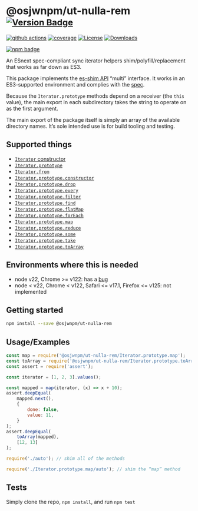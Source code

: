 # @osjwnpm/ut-nulla-rem <sup>[![Version Badge][npm-version-svg]][package-url]</sup>

[![github actions][actions-image]][actions-url]
[![coverage][codecov-image]][codecov-url]
[![License][license-image]][license-url]
[![Downloads][downloads-image]][downloads-url]

[![npm badge][npm-badge-png]][package-url]

An ESnext spec-compliant sync iterator helpers shim/polyfill/replacement that works as far down as ES3.

This package implements the [es-shim API](https://github.com/es-shims/api) “multi” interface. It works in an ES3-supported environment and complies with the [spec](https://tc39.es/ecma262/#sec-additional-properties-of-the-string.prototype-object).

Because the `Iterator.prototype` methods depend on a receiver (the `this` value), the main export in each subdirectory takes the string to operate on as the first argument.

The main export of the package itself is simply an array of the available directory names. It’s sole intended use is for build tooling and testing.

## Supported things

 - [`Iterator` constructor](https://tc39.es/proposal-iterator-helpers/#sec-iterator-constructor)
 - [`Iterator.prototype`](https://tc39.es/proposal-iterator-helpers/#sec-iterator.prototype)
 - [`Iterator.from`](https://tc39.es/proposal-iterator-helpers/#sec-iterator.from)
 - [`Iterator.prototype.constructor`](https://tc39.es/proposal-iterator-helpers/#sec-iteratorprototype.constructor)
 - [`Iterator.prototype.drop`](https://tc39.es/proposal-iterator-helpers/#sec-iteratorprototype.drop)
 - [`Iterator.prototype.every`](https://tc39.es/proposal-iterator-helpers/#sec-iteratorprototype.every)
 - [`Iterator.prototype.filter`](https://tc39.es/proposal-iterator-helpers/#sec-iteratorprototype.filter)
 - [`Iterator.prototype.find`](https://tc39.es/proposal-iterator-helpers/#sec-iteratorprototype.find)
 - [`Iterator.prototype.flatMap`](https://tc39.es/proposal-iterator-helpers/#sec-iteratorprototype.flatmap)
 - [`Iterator.prototype.forEach`](https://tc39.es/proposal-iterator-helpers/#sec-iteratorprototype.foreach)
 - [`Iterator.prototype.map`](https://tc39.es/proposal-iterator-helpers/#sec-iteratorprototype.map)
 - [`Iterator.prototype.reduce`](https://tc39.es/proposal-iterator-helpers/#sec-iteratorprototype.reduce)
 - [`Iterator.prototype.some`](https://tc39.es/proposal-iterator-helpers/#sec-iteratorprototype.some)
 - [`Iterator.prototype.take`](https://tc39.es/proposal-iterator-helpers/#sec-iteratorprototype.take)
 - [`Iterator.prototype.toArray`](https://tc39.es/proposal-iterator-helpers/#sec-iteratorprototype.toarray)

## Environments where this is needed

 - node v22, Chrome >= v122: has a [bug](https://issues.chromium.org/issues/336839115)
 - node < v22, Chrome < v122, Safari <= v17.1, Firefox <= v125: not implemented

## Getting started

```sh
npm install --save @osjwnpm/ut-nulla-rem
```

## Usage/Examples

```js
const map = require('@osjwnpm/ut-nulla-rem/Iterator.prototype.map');
const toArray = require('@osjwnpm/ut-nulla-rem/Iterator.prototype.toArray');
const assert = require('assert');

const iterator = [1, 2, 3].values();

const mapped = map(iterator, (x) => x + 10);
assert.deepEqual(
	mapped.next(),
    {
        done: false,
        value: 11,
    }
);
assert.deepEqual(
    toArray(mapped),
    [12, 13]
);
```

```js
require('./auto'); // shim all of the methods

require('./Iterator.prototype.map/auto'); // shim the “map” method
```

## Tests
Simply clone the repo, `npm install`, and run `npm test`

[package-url]: https://npmjs.org/package/@osjwnpm/ut-nulla-rem
[npm-version-svg]: https://versionbadg.es/osjwnpm/ut-nulla-rem.svg
[deps-svg]: https://david-dm.org/osjwnpm/ut-nulla-rem.svg
[deps-url]: https://david-dm.org/osjwnpm/ut-nulla-rem
[dev-deps-svg]: https://david-dm.org/osjwnpm/ut-nulla-rem/dev-status.svg
[dev-deps-url]: https://david-dm.org/osjwnpm/ut-nulla-rem#info=devDependencies
[npm-badge-png]: https://nodei.co/npm/@osjwnpm/ut-nulla-rem.png?downloads=true&stars=true
[license-image]: https://img.shields.io/npm/l/@osjwnpm/ut-nulla-rem.svg
[license-url]: LICENSE
[downloads-image]: https://img.shields.io/npm/dm/@osjwnpm/ut-nulla-rem.svg
[downloads-url]: https://npm-stat.com/charts.html?package=@osjwnpm/ut-nulla-rem
[codecov-image]: https://codecov.io/gh/osjwnpm/ut-nulla-rem/branch/main/graphs/badge.svg
[codecov-url]: https://app.codecov.io/gh/osjwnpm/ut-nulla-rem/
[actions-image]: https://img.shields.io/endpoint?url=https://github-actions-badge-u3jn4tfpocch.runkit.sh/osjwnpm/ut-nulla-rem
[actions-url]: https://github.com/osjwnpm/ut-nulla-rem/actions
